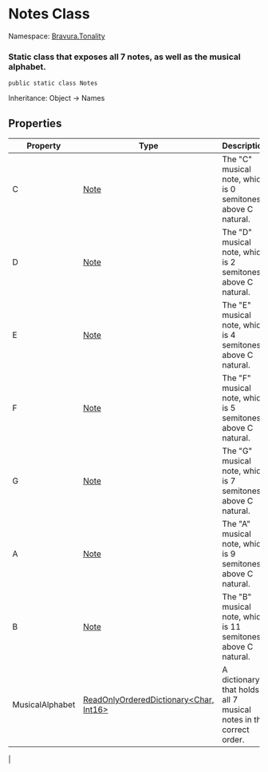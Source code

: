 # Notes Class

Namespace: [Bravura.Tonality](./Bravura.Tonality.md)

### Static class that exposes all 7 notes, as well as the musical alphabet.

```
public static class Notes
```

Inheritance: Object -> Names

## Properties
| Property | Type | Description |
| --- | --- | --- |
| C | [Note](./Note.md) | The "C" musical note, which is 0 semitones above C natural. |
| D | [Note](./Note.md) | The "D" musical note, which is 2 semitones above C natural. |
| E | [Note](./Note.md) | The "E" musical note, which is 4 semitones above C natural. |
| F | [Note](./Note.md) | The "F" musical note, which is 5 semitones above C natural. |
| G | [Note](./Note.md) | The "G" musical note, which is 7 semitones above C natural. |
| A | [Note](./Note.md) | The "A" musical note, which is 9 semitones above C natural. |
| B | [Note](./Note.md) | The "B" musical note, which is 11 semitones above C natural. |
| MusicalAlphabet | [ReadOnlyOrderedDictionary<Char, Int16>](../Bravura.Common/ReadOnlyOrderedDictionary.md) | A dictionary that holds all 7 musical notes in the correct order. |
|